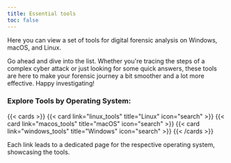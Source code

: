 ```yaml
---
title: Essential tools
toc: false
---
```


Here you can view a set of tools for digital forensic analysis on Windows, macOS, and Linux. 

Go ahead and dive into the list. Whether you're tracing the steps of a complex cyber attack or just looking for some quick answers, these tools are here to make your forensic journey a bit smoother and a lot more effective. Happy investigating!

### Explore Tools by Operating System:

{{< cards >}}
  {{< card link="linux_tools" title="Linux" icon="search" >}}
  {{< card link="macos_tools" title="macOS" icon="search" >}}
  {{< card link="windows_tools" title="Windows" icon="search" >}}
{{< /cards >}}


Each link leads to a dedicated page for the respective operating system, showcasing the tools.
